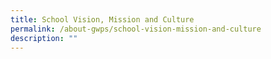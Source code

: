 ```yaml
---
title: School Vision, Mission and Culture
permalink: /about-gwps/school-vision-mission-and-culture
description: ""
---
```

